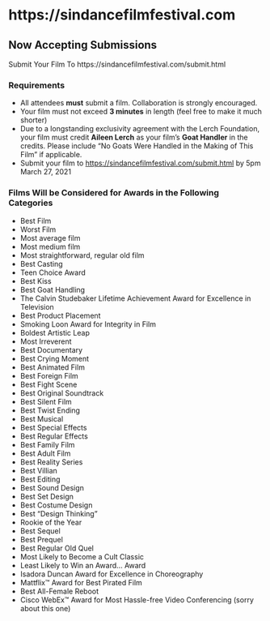 <h1>https://sindancefilmfestival.com</h1>

<h2>Now Accepting Submissions</h2>
Submit Your Film To https://sindancefilmfestival.com/submit.html

<h3>Requirements</h3>

-   All attendees **must** submit a film. Collaboration is strongly encouraged.
-   Your film must not exceed **3 minutes** in length (feel free to make it much shorter)
-   Due to a longstanding exclusivity agreement with the Lerch Foundation, your film must credit **Aileen Lerch** as your film’s **Goat Handler** in the credits. Please include “No Goats Were Handled in the Making of This Film” if applicable.
-   Submit your film to https://sindancefilmfestival.com/submit.html by 5pm March 27, 2021

<h3>Films Will be Considered for Awards in the Following Categories</h3>

-   Best Film
-   Worst Film
-   Most average film
-   Most medium film
-   Most straightforward, regular old film
-   Best Casting
-   Teen Choice Award
-   Best Kiss
-   Best Goat Handling
-   The Calvin Studebaker Lifetime Achievement Award for Excellence in Television
-   Best Product Placement
-   Smoking Loon Award for Integrity in Film
-   Boldest Artistic Leap
-   Most Irreverent
-   Best Documentary
-   Best Crying Moment
-   Best Animated Film
-   Best Foreign Film
-   Best Fight Scene
-   Best Original Soundtrack
-   Best Silent Film
-   Best Twist Ending
-   Best Musical
-   Best Special Effects
-   Best Regular Effects
-   Best Family Film
-   Best Adult Film
-   Best Reality Series
-   Best Villian
-   Best Editing
-   Best Sound Design
-   Best Set Design
-   Best Costume Design
-   Best “Design Thinking”
-   Rookie of the Year
-   Best Sequel
-   Best Prequel
-   Best Regular Old Quel
-   Most Likely to Become a Cult Classic
-   Least Likely to Win an Award… Award
-   Isadora Duncan Award for Excellence in Choreography
-   Mattflix™ Award for Best Pirated Film
-   Best All-Female Reboot
-   Cisco WebEx™ Award for Most Hassle-free Video Conferencing (sorry about this one)
